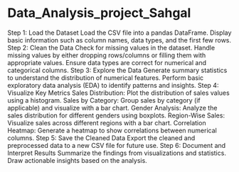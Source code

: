 # Data_Analysis_project_Sahgal
Step 1: Load the Dataset
Load the CSV file into a pandas DataFrame.
Display basic information such as column names, data types, and the first few rows.
Step 2: Clean the Data
Check for missing values in the dataset.
Handle missing values by either dropping rows/columns or filling them with appropriate values.
Ensure data types are correct for numerical and categorical columns.
Step 3: Explore the Data
Generate summary statistics to understand the distribution of numerical features.
Perform basic exploratory data analysis (EDA) to identify patterns and insights.
Step 4: Visualize Key Metrics
Sales Distribution: Plot the distribution of sales values using a histogram.
Sales by Category: Group sales by category (if applicable) and visualize with a bar chart.
Gender Analysis: Analyze the sales distribution for different genders using boxplots.
Region-Wise Sales: Visualize sales across different regions with a bar chart.
Correlation Heatmap: Generate a heatmap to show correlations between numerical columns.
Step 5: Save the Cleaned Data
Export the cleaned and preprocessed data to a new CSV file for future use.
Step 6: Document and Interpret Results
Summarize the findings from visualizations and statistics.
Draw actionable insights based on the analysis.
